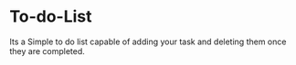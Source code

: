 # To-do-List
Its a Simple to do list capable of adding your task and deleting them once they are completed.
